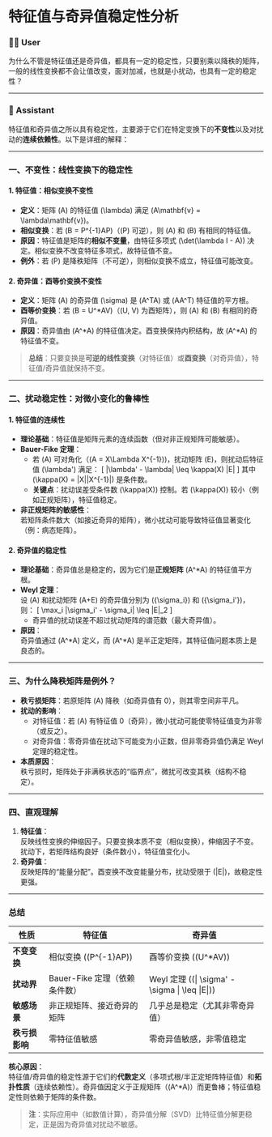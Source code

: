 # 特征值与奇异值稳定性分析

### 🧑‍💻 User

为什么不管是特征值还是奇异值，都具有一定的稳定性，只要别乘以降秩的矩阵，一般的线性变换都不会让值改变，面对加减，也就是小扰动，也具有一定的稳定性？

---

### 🤖 Assistant

特征值和奇异值之所以具有稳定性，主要源于它们在特定变换下的**不变性**以及对扰动的**连续依赖性**。以下是详细的解释：

---

### 一、不变性：线性变换下的稳定性
#### 1. **特征值：相似变换不变性**
   - **定义**：矩阵 \(A\) 的特征值 \(\lambda\) 满足 \(A\mathbf{v} = \lambda\mathbf{v}\)。
   - **相似变换**：若 \(B = P^{-1}AP\)（\(P\) 可逆），则 \(A\) 和 \(B\) 有相同的特征值。
   - **原因**：特征值是矩阵的**相似不变量**，由特征多项式 \(\det(\lambda I - A)\) 决定。相似变换不改变特征多项式，故特征值不变。
   - **例外**：若 \(P\) 是降秩矩阵（不可逆），则相似变换不成立，特征值可能改变。

#### 2. **奇异值：酉等价变换不变性**
   - **定义**：矩阵 \(A\) 的奇异值 \(\sigma\) 是 \(A^TA\) 或 \(AA^T\) 特征值的平方根。
   - **酉等价变换**：若 \(B = U^*AV\)（\(U, V\) 为酉矩阵），则 \(A\) 和 \(B\) 有相同的奇异值。
   - **原因**：奇异值由 \(A^*A\) 的特征值决定。酉变换保持内积结构，故 \(A^*A\) 的特征值不变。

> **总结**：只要变换是**可逆的线性变换**（对特征值）或**酉变换**（对奇异值），特征值/奇异值就保持不变。

---

### 二、扰动稳定性：对微小变化的鲁棒性
#### 1. **特征值的连续性**
   - **理论基础**：特征值是矩阵元素的连续函数（但对非正规矩阵可能敏感）。
   - **Bauer-Fike 定理**：
     - 若 \(A\) 可对角化（\(A = X\Lambda X^{-1}\))，扰动矩阵 \(E\)，则扰动后特征值 \(\lambda'\) 满足：
       \[
       |\lambda' - \lambda| \leq \kappa(X) \|E\|
       \]
       其中 \(\kappa(X) = \|X\|\|X^{-1}\|\) 是条件数。
     - **关键点**：扰动误差受条件数 \(\kappa(X)\) 控制。若 \(\kappa(X)\) 较小（例如正规矩阵），特征值稳定。
   - **非正规矩阵的敏感性**：  
     若矩阵条件数大（如接近奇异的矩阵），微小扰动可能导致特征值显著变化（例：病态矩阵）。

#### 2. **奇异值的稳定性**
   - **理论基础**：奇异值总是稳定的，因为它们是**正规矩阵** \(A^*A\) 的特征值平方根。
   - **Weyl 定理**：  
     设 \(A\) 和扰动矩阵 \(A+E\) 的奇异值分别为 \(\{\sigma_i\}\) 和 \(\{\sigma_i'\}\)，则：
     \[
     \max_i |\sigma_i' - \sigma_i| \leq \|E\|_2
     \]
     - 奇异值的扰动误差不超过扰动矩阵的谱范数（最大奇异值）。
   - **原因**：  
     奇异值通过 \(A^*A\) 定义，而 \(A^*A\) 是半正定矩阵，其特征值问题本质上是良态的。

---

### 三、为什么降秩矩阵是例外？
- **秩亏损矩阵**：若原矩阵 \(A\) 降秩（如奇异值有 0），则其零空间非平凡。
- **扰动的影响**：
  - 对特征值：若 \(A\) 有特征值 0（奇异），微小扰动可能使零特征值变为非零（或反之）。
  - 对奇异值：零奇异值在扰动下可能变为小正数，但非零奇异值仍满足 Weyl 定理的稳定性。
- **本质原因**：  
  秩亏损时，矩阵处于非满秩状态的“临界点”，微扰可改变其秩（结构不稳定）。

---

### 四、直观理解
1. **特征值**：  
   反映线性变换的伸缩因子。只要变换本质不变（相似变换），伸缩因子不变。扰动下，若矩阵结构良好（条件数小），特征值变化小。
2. **奇异值**：  
   反映矩阵的“能量分配”。酉变换不改变能量分布，扰动受限于 \(\|E\|\)，故稳定性更强。

---

### 总结
| 性质         | 特征值                          | 奇异值                          |
|--------------|--------------------------------|--------------------------------|
| **不变变换**  | 相似变换 (\(P^{-1}AP\))        | 酉等价变换 (\(U^*AV\))         |
| **扰动界**    | Bauer-Fike 定理（依赖条件数）   | Weyl 定理 (\(\| \sigma' - \sigma \| \leq \|E\|\)) |
| **敏感场景**  | 非正规矩阵、接近奇异的矩阵      | 几乎总是稳定（尤其非零奇异值）  |
| **秩亏损影响**| 零特征值敏感                   | 零奇异值敏感，非零值稳定       |

**核心原因**：  
特征值/奇异值的稳定性源于它们的**代数定义**（多项式根/半正定矩阵特征值）和**拓扑性质**（连续依赖性）。奇异值因定义于正规矩阵（\(A^*A\)）而更鲁棒；特征值稳定性则依赖于矩阵的条件数。

> **注**：实际应用中（如数值计算），奇异值分解（SVD）比特征值分解更稳定，正是因为奇异值对扰动不敏感。